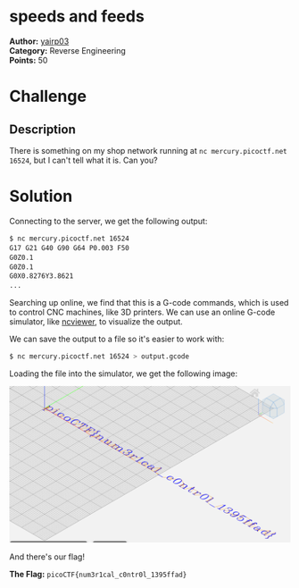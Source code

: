 # speeds and feeds

**Author:** [yairp03](https://github.com/yairp03)  
**Category:** Reverse Engineering  
**Points:** 50

# Challenge

## Description

There is something on my shop network running at `nc mercury.picoctf.net 16524`, but I can't tell what it is. Can you?

# Solution

Connecting to the server, we get the following output:

```bash
$ nc mercury.picoctf.net 16524
G17 G21 G40 G90 G64 P0.003 F50
G0Z0.1
G0Z0.1
G0X0.8276Y3.8621
...
```

Searching up online, we find that this is a G-code commands, which is used to control CNC machines, like 3D printers. We can use an online G-code simulator, like [ncviewer](https://ncviewer.com/), to visualize the output.

We can save the output to a file so it's easier to work with:

```bash
$ nc mercury.picoctf.net 16524 > output.gcode
```

Loading the file into the simulator, we get the following image:

![result](./result.png)

And there's our flag!

**The Flag:** `picoCTF{num3r1cal_c0ntr0l_1395ffad}`
